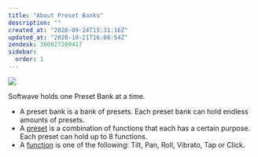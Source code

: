 ```yaml
---
title: "About Preset Banks"
description: ""
created_at: "2020-09-24T15:31:16Z"
updated_at: "2020-10-21T16:08:54Z"
zendesk: 360027289417
sidebar:
  order: 1
---
```


![](/images/article_360013618357_image_0.png)

Softwave holds one Preset Bank at a time.

- A preset bank is a bank of presets. Each preset bank can hold endless amounts of presets.
- A [preset](/wave-for-music/presets/configuration-panel) is a combination of functions that each has a certain purpose. Each preset can hold up to 8 functions.
- A [function](/wave-for-music/functions/overview/) is one of the following: Tilt, Pan, Roll, Vibrato, Tap or Click.

</ul>
